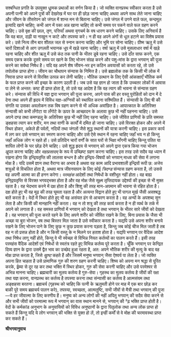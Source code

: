 सश्बन्धित प्रगति के उपयुक्त धाॢमक प्रथाओं का वर्णन किया है। जो व्यक्ति वानप्रस्थ स्वीकार करता है उसे अपनी पत्नी को अपने पुत्रों की देखरेख में घर पर ही छोड़ जाना चाहिए अथवा अपने साथ लेते जाना चाहिए और जीवन के तीसरेपन को जंगल में शान्त मन से बिताना चाहिए। उसे जंगल में उगने वाले फल, कन्दमूल इत्यादि खाने चाहिए; कभी आग में पका अन्न खाना चाहिए तो कभी समय पर पकने वाले फल ग्रहण करने चाहिए। उसे वृक्ष की छाल, तृण, पत्तियाँ अथवा मृगचर्म के वष धारण करने चाहिए। उसके लिए अनिवार्य है कि वह बाल, दाढ़ी या नाखुन न काटे और तपस्या करे। न ही वह अपने अंगों से धूल हटाने का विशेष प्रयास करे। उसे नित्य तीन बार शीतल जल से स्नान करना चाहिए और भूमि पर सोना चाहिए। ग्रीष्म ऋतु में उसे चारों दिशाओं से आग उगलती भयानक धूप में खड़े रहना चाहिए। वर्षा ऋतु में उसे मूसलाधार वर्षा में खड़े रहना चाहिए और शीत ऋतु में उसे कंठ तक पानी के भीतर डूबे रहना चाहिए। उसे दाँत साफ करने, एक समय एकत्र करके दूसरे समय पर खाने के लिए भोजन संग्रह करने और पशु-मांस के द्वारा भगवान् की पूजा करने का सर्वथा निषेध है। यदि वह अपने शेष जीवन-भर इन कठिन अवयासों को करता रहे, तो उसे तपोलोक प्राप्त होगा। जीवन का चौथापन संन्यास के निमित्त है। उसे ब्रह्मलोक तक के किसी भी लोक में निवास प्राप्त करने से विरक्ति उत्पन्न कर लेनी चाहिए। भौतिक उत्थान के लिए ऐसी आंकाक्षाएँ भौतिक कर्म के फल प्राप्त करने की इच्छा के कारण उठती हैं। जब उसे यह ज्ञान हो जाता है कि उच्चतर लोकों में आवास पा लेने से अन्तत: कष्ट ही प्राप्त होता है, तो उसे यह आदेश है कि वह त्याग की भावना से संन्यास ग्रहण करे। संन्यास की विधि में यज्ञ द्वारा भगवान् की पूजा करना, अपने पास की हर वस्तु पुरोहितों को दान में दे देना तथा अपने ही हृदय में विविध यज्ञ-अग्नियों को स्थापित करना सश्मिलित हैं। संन्यासी के लिए षी की संगति या उसका अवलोकन तक विष ग्रहण करने से भी अधिक अवांछित है। आपात्काल के अतिरिक्त संन्यासी को कभी लँगोटा या लँगोटे के ऊपर के आच्छादन के अलावा कुछ भी नहीं पहनना चाहिए। उसे अपने दण्ड तथा कमण्डलु के अतिरिक्त कुछ भी नहीं लिए रहना चाहिए। उसे जीवित प्राणियों के प्रति समस्त ङ्क्षहसा त्याग कर शरीर, मन तथा वाणी के कार्यों में दमित हो जाना चाहिए। उसे विरक्त होकर और अपने में स्थिर होकर, अकेले ही पर्वतों, नदियों तथा जंगलों जैसे शुद्ध स्थानों की यात्रा करनी चाहिए। इस प्रकार कार्य में लग कर उसे भगवान् का स्मरण करना चाहिए और उसे ऐसे स्थान में रहना चाहिए जहाँ भय न हो किन्तु जहाँ अधिक लोग न रहते हों। उसे प्रतिदिन चारों वर्णों के सात घरों से भिक्षा माँगनी चाहिए किन्तु पतित या शापित लोगों के घर छोड़ देने चाहिए। उसे शुद्ध हृदय से भगवान् को अपने द्वारा एकत्र किया गया भोजन अॢपत करना चाहिए और *महाप्रसादम्* के रूप में उच्छिष्ट ग्रहण करना चाहिए। इस तरह उसे सदैव यह ध्यान में रखना होगा कि इन्द्रियतृप्ति की लालसा बन्धन है और इन्द्रिय-विषयों को भगवान् माधव की सेवा में लगाना मोक्ष है। यदि उसमें ज्ञान तथा वैराग्य का अभाव है अथवा वह काम आदि प्रभावशाली इन्द्रियों रूपी छ: अजेय शत्रुओं से विचलित होता है, अथवा मात्र जीवनयापन के लिए कोई *त्रिदण्ड* संन्यास ग्रहण करता है, तो उससे वह अपनी आत्मा का ही हनन करेगा। *परमहंस* आदेशों तथा निषेधों के वशीभूत नहीं होता। वह बाह्य इनि्द्रयतृप्ति से विरक्त भगवद्भक्त होता है और वह मोक्ष जैसे सूक्ष्म तृप्तिदायक उद्देश्यों की इच्छा से भी मुक्त रहता है। वह भेदभाव करने में दक्ष होता है और शिशु की तरह मान-अपमान की भावना से रहित होता है। दक्ष होते हुए भी वह मूढ की तरह घूमता रहता है और अत्यन्त विद्वान होते हुए भी पागल मूर्ख जैसी असश्बद्ध बातें करता है। वेदों में स्थिर होते हुए भी वह असंयत ढंग से आचरण करता है। वह अन्यों के अपशब्द सुन लेता है और किसी की मानहानि नहीं करता। वह न तो शत्रु की तरह कार्य करता है न ही व्यर्थ के तर्क में अपने को लगाता है। वह समस्त प्राणियों में भगवान् को देखता है तथा भगवान् के भीतर सारे जीवों को देखता है। वह भगवान् की पूजा करते रहने के लिए अपने शरीर को जीवित रखने के लिए, बिना प्रयास के जैसा भी अच्छा या बुरा भोजन, वष तथा बिस्तर मिल जाता है उसे स्वीकार करता है। यद्यपि उसे अपना शरीर बनाये रखने के लिए भोजन पाने के लिए कुछ न कुछ प्रयास करना पड़ता है, किन्तु जब कोई चीज मिल जाती है तब वह न तो प्रसन्न होता है और न किसी वस्तु के न मिलने पर हताश होता है। यद्यपि भगवान् पर वैदिक आदेश तथा निषेध लागू नहीं होते, किन्तु वे भी स्वेच्छा से विभिन्न नियत कर्तव्यों का पालन करते हैं। इसी तरह परमहंस वैदिक आदेशों एवं निषेधों से स्वतंत्र रहते हुए विभिन्न कर्तव्य पूरे करता है। चूँकि भगवान् पर केन्द्रित दिव्य ज्ञान के द्वारा उसमें द्वैत भाव का उच्छेद हुआ रहता है, अत: अपने भौतिक शरीर की मृत्यु के बाद वह मोक्ष प्राप्त करता है, जिसे *साॢष्ट*  कहते हैं और जिसमें मनुष्य भगवान् जैसा ऐश्वर्य पा लेता है। जो व्यक्ति अपना हित चाहता है उसे प्रामाणिक गुरु की शरण ग्रहण करनी चाहिए। शिष्य को अपना मन श्रद्धा से पूरित करके, ईष्र्या से दूर रह कर तथा भक्ति में स्थिर होकर, गुरु की सेवा करनी चाहिए और उसे परमेश्वर से अभिन्न मानना चाहिए। ब्रह्मचारी का मुलय कर्तव्य है गुरु-सेवा। गृहस्थ का मुलय कर्तव्य है जीवों की रक्षा तथा यज्ञ करना, वानप्रस्थ का कर्तव्य है तपस्या करना तथा संन्यासी का कर्तव्य है आत्मसंयम तथा अङ्क्षहसा बरतना। ब्रह्मचर्य (गृहस्थ को चाहिए कि पत्नी के ऋतुमती होने पर माह में एक बार छोड़ कर बाकी पूरे समय ब्रह्मचर्य पालन करे), तपस्या, स्वच्छता, आत्मतुष्टि, सभी जीवों से मैत्री तथा भगवान् की पूजा—ये हर जीवात्मा के लिए करणीय हैं। मनुष्य को अन्य लोगों की नहीं अपितु भगवान् की सदैव सेवा करने से और सभी जीवों को परमात्मा रूप में भगवान् का वास स्थान मानने से, भगवान् की ²ढ़ भक्ति प्राप्त होती है। वेदों के कर्मकांड अनुभाग के अनुयायियों को विविध अनुष्ठानों के द्वारा पितृलोक तथा अन्य लोक प्राप्त हो सकते हैं किन्तु यदि ये लोग भगवान् की भक्ति से युक्त हो लें, तो इन्हीं कर्मों से वे मोक्ष की चरमावस्था प्राप्त कर सकते हैं।  

**श्रीभगवानुवाच** 